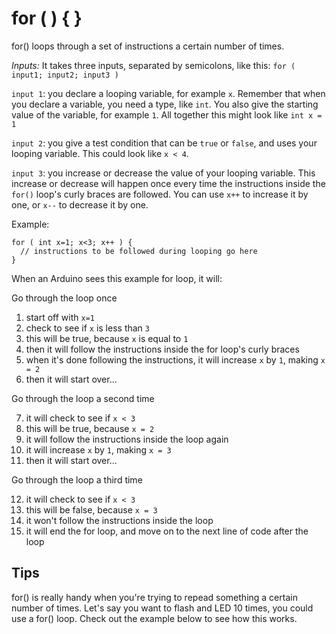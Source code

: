 # for ( ) { }

for() loops through a set of instructions a certain number of times.

*Inputs:* It takes three inputs, separated by semicolons, like this: `for ( input1; input2; input3 )`

`input 1`: you declare a looping variable, for example `x`. Remember that when you declare a variable, you need a type, like `int`. You also give the starting value of the variable, for example `1`. All together this might look like `int x = 1`

`input 2`: you give a test condition that can be `true` or `false`, and uses your looping variable. This could look like `x < 4`.

`input 3`: you increase or decrease the value of your looping variable. This increase or decrease will happen once every time the instructions inside the `for()` loop's curly braces are followed. You can use `x++` to increase it by one, or `x--` to decrease it by one.

Example:

```
for ( int x=1; x<3; x++ ) {
  // instructions to be followed during looping go here
}
```
When an Arduino sees this example for loop, it will:

Go through the loop once

1.  start off with `x=1`
2.  check to see if `x` is less than `3`
3.  this will be true, because `x` is equal to `1`
4.  then it will follow the instructions inside the for loop's curly braces
5.  when it's done following the instructions, it will increase `x` by `1`, making `x = 2`
6.  then it will start over...

Go through the loop a second time

7.  it will check to see if `x < 3`
8.  this will be true, because `x = 2`
9.  it will follow the instructions inside the loop again
10. it will increase `x` by `1`, making `x = 3`
11. then it will start over...

Go through the loop a third time

12.  it will check to see if `x < 3`
13.  this will be false, because `x = 3`
14.  it won't follow the instructions inside the loop
15. it will end the for loop, and move on to the next line of code after the loop

## Tips
for() is really handy when you're trying to repead something a certain number of times. Let's say you want to flash and LED 10 times, you could use a for() loop. Check out the example below to see how this works.
